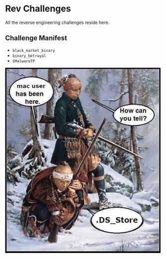 # Rev Challenges

All the reverse engineering challenges reside here.

## Challenge Manifest

- `black_market_binary`
- `binary_betrayal`
- `SMalwareTP`


![Alt text](dsstore.png)
